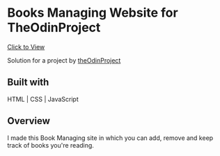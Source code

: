 # Books Managing Website for TheOdinProject

<a href="https://bazifabdullah.github.io/books-manager/">Click to View</a>

Solution for a project by <a href="https://www.theodinproject.com/">theOdinProject</a>

## Built with

HTML | CSS | JavaScript

## Overview

I made this Book Managing site in which you can add, remove and keep track of books you're reading.
